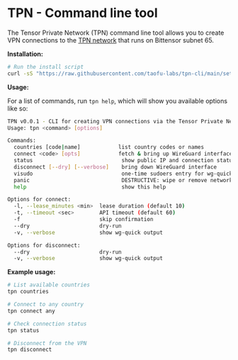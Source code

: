 # TPN - Command line tool

The Tensor Private Network (TPN) command line tool allows you to create VPN connections to the [TPN network](https://tpn.taofu.xyz/) that runs on Bittensor subnet 65.

**Installation:**

```bash
# Run the install script
curl -sS "https://raw.githubusercontent.com/taofu-labs/tpn-cli/main/setupdate.sh" | sudo sh
```

**Usage:**

For a list of commands, run `tpn help`, which will show you available options like so:

```bash
TPN v0.0.1 - CLI for creating VPN connections via the Tensor Private Network (TPN)
Usage: tpn <command> [options]

Commands:
  countries [code|name]            list country codes or names
  connect <code> [opts]            fetch & bring up WireGuard interface
  status                            show public IP and connection status
  disconnect [--dry] [--verbose]    bring down WireGuard interface
  visudo                            one-time sudoers entry for wg-quick
  panic                             DESTRUCTIVE: wipe or remove network interfaces
  help                              show this help

Options for connect:
  -l, --lease_minutes <min>  lease duration (default 10)
  -t, --timeout <sec>        API timeout (default 60)
  -f                         skip confirmation
  --dry                      dry-run
  -v, --verbose              show wg-quick output

Options for disconnect:
  --dry                      dry-run
  -v, --verbose              show wg-quick output
```

**Example usage:**

```bash
# List available countries
tpn countries

# Connect to any country
tpn connect any

# Check connection status
tpn status

# Disconnect from the VPN
tpn disconnect
```